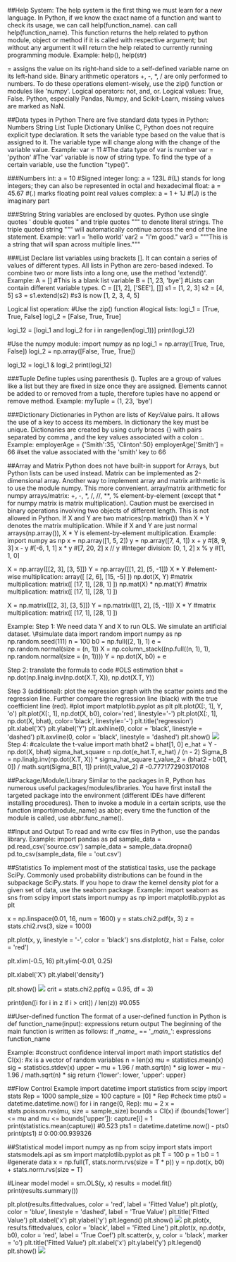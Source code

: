 ##Help System:
The help system is the first thing we must learn for a new language. In Python, if we know the exact name of a
function and want to check its usage, we can call help(function_name).
can call help(function_name). This function returns the help related to python module, object or method if it is called with respective argument; but without any argument it will return the help related to currently running programming module.
Example: help(), help(str)

= assigns the value on its right-hand side to a self-defined variable name on its left-hand side.
Binary arithmetic operators +, -, \*, / are only performed to numbers. To do these operations element-wisely, use the zip() function or modules like 'numpy'.
Logical operators: not, and, or. Logical values: True, False.
Python, especially Pandas, Numpy, and Scikit-Learn, missing values are marked as NaN.


##Data types in Python
There are five standard data types in Python:
Numbers
String
List
Tuple
Dictionary
Unlike C, Python does not require explicit type declaration. It sets the variable type based on the value that is assigned to it. The variable type will change along with the change of the variable value.
Example:
var = 11 \#The data type of var is number
var = 'python' \#The 'var' variable is now of string type.
To find the type of a certain variable, use the function "type()".

###Numbers
int: a = 10 \#Signed integer
long: a = 123L \#(L) stands for long integers; they can also be represented in octal and hexadecimal
float: a = 45.67 \#(.) marks floating point real values
complex: a = 1 + 1J \#(J) is the imaginary part

###String
String variables are enclosed by quotes. Python use single quotes ' double quotes " and triple quotes """ to denote literal strings. The triple quoted string """ will automatically continue across the end of the line statement.
Example:
var1 = 'hello world'
var2 = "I'm good."
var3 = """This is a string that will
span across multiple lines."""

###List
Declare list variables using brackets []. It can contain a series of values of different types.
All lists in Python are zero-based indexed. To combine two or more lists into a long one, use the method 'extend()'.
Example:
A = [] \#This is a blank list variable
B = [1, 23, 'bye'] \#Lists can contain different variable types.
C = [[1, 2], ['SEE'], []]
s1 = [1, 2, 3]
s2 = [4, 5]
s3 = s1.extend(s2) \#s3 is now [1, 2, 3, 4, 5]

Logical list operation:
\#Use the zip() function
\#logical lists:
logi_1 = [True, True, False]
logi_2 = [False, True, True]

logi_12 = [logi_1 and logi_2 for i in range(len(logi_1))]
print(logi_12)

\#Use the numpy module:
import numpy as np
logi_1 = np.array([True, True, False])
logi_2 = np.array([False, True, True])

logi_12 = logi_1 & logi_2
print(logi_12)

###Tuple
Define tuples using parenthesis (). Tuples are a group of values like a list but they are fixed in size once they are assigned. Elements cannot be added to or removed from a tuple, therefore tuples have no append or remove method.
Example:
myTuple = (1, 23, 'bye')

###Dictionary
Dictionaries in Python are lists of Key:Value pairs. It allows the use of a key to access its members. In dictionary the key must be unique. Dictionaries are created by using curly braces {} with pairs separated by comma , and the key values associated with a colon :.
Example:
employerAge = {'Smith':35, 'Clinton':50}
employerAge['Smith'] = 66 \#set the value associated with the 'smith' key to 66


##Array and Matrix
Python does not have built-in support for Arrays, but Python lists can be used instead. Matrix can be implemented as 2-dimensional array.
Another way to implement array and matrix arithmetic is to use the module numpy. This more convenient.
array/matrix arithmetic for numpy arrays/matrix:
+, -, \*, /, //, \*\*,  %
element-by-element (except that * for numpy matrix is matrix multiplication). Caution must be exercised in binary operations involving two
objects of different length. This is not allowed in Python. If X and Y are two matrices(np.matrix()) than X * Y denotes the matrix multiplication. While if X and Y are just normal arrays(np.array()), X * Y is element-by-element multiplication.
Example:
import numpy as np
x = np.array([1, 5, 2])
y = np.array([7, 4, 1])
x + y \#[8, 9, 3]
x - y \#[-6, 1, 1]
x * y \#[7, 20, 2]
x // y \#Integer division: [0, 1, 2]
x % y \#[1, 1, 0]

X = np.array([[2, 3], [3, 5]])
Y = np.array([[1, 2], [5, -1]])
X * Y \#element-wise multiplication: array([ [2, 6],
                                            [15, -5]
])
np.dot(X, Y) \#matrix multiplication: matrix([ [17, 1],
                                              [28, 1]
])
np.mat(X) * np.mat(Y) \#matrix multiplication: matrix([ [17, 1],
                                                       [28, 1]
])

X = np.matrix([[2, 3], [3, 5]])
Y = np.matrix([[1, 2], [5, -1]])
X * Y \#matrix multiplication: matrix([ [17, 1],
                                       [28, 1]
])

Example:
Step 1: We need data Y and X to run OLS. We simulate an artificial dataset.
\\#simulate data
import random
import numpy as np
np.random.seed(111)
n = 100
b0 = np.full((2, 1), 1)
e = np.random.normal(size = (n, 1))
X = np.column_stack((np.full((n, 1), 1), np.random.normal(size = (n, 1))))
Y = np.dot(X, b0) + e

Step 2: translate the formula to code
\#OLS estimation
bhat = np.dot(np.linalg.inv(np.dot(X.T, X)), np.dot(X.T, Y))

Step 3 (additional): plot the regression graph with the scatter points and the regression line. Further compare
the regression line (black) with the true coefficient line (red).
\#plot
import matplotlib.pyplot as plt
plt.plot(X[:, 1], Y, 'o')
plt.plot(X[:, 1], np.dot(X, b0), color='red', linestyle='-')
plt.plot(X[:, 1], np.dot(X, bhat), color='black', linestyle='-')
plt.title('regression')
plt.xlabel('X')
plt.ylabel('Y')
plt.axhline(0, color = 'black', linestyle = 'dashed')
plt.axvline(0, color = 'black', linestyle = 'dashed')
plt.show()
![](https://github.com/Jingyi-W/Pics/blob/master/Python01_01.png?raw=true)
Step 4:
\#calculate the t-value
import math
bhat2 = bhat[1, 0]
e_hat = Y - np.dot(X, bhat)
sigma_hat_square = np.dot(e_hat.T, e_hat) / (n - 2)
Sigma_B = np.linalg.inv(np.dot(X.T, X)) * sigma_hat_square
t_value_2 = (bhat2 - b0[1, 0]) / math.sqrt(Sigma_B[1, 1])
print(t_value_2)
\# -0.7771772903170108

##Package/Module/Library
Similar to the packages in R, Python has numerous useful packages/modules/libraries. You have first install the targeted package into the environment (different IDEs have different installing procedures). Then to invoke a module in a certain scripts, use the function import(module_name) as abbr; every time the function of the module is called, use abbr.func_name().

##Input and Output
To read and write csv files in Python, use the pandas library.
Example:
import pandas as pd
sample_data = pd.read_csv('source.csv')
sample_data = sample_data.dropna()
pd.to_csv(sample_data, file = 'out.csv')

##Statistics
To implement most of the statistical tasks, use the package SciPy. Commonly used probability distributions can be found in the subpackage SciPy.stats. If you hope to draw the kernel density plot for a given set of data, use the seaborn package.
Example:
import seaborn as sns
from scipy import stats
import numpy as np
import matplotlib.pyplot as plt

x = np.linspace(0.01, 16, num = 1600)
y = stats.chi2.pdf(x, 3)
z = stats.chi2.rvs(3, size = 1000)

plt.plot(x, y, linestyle = '-', color = 'black')
sns.distplot(z, hist = False, color = 'red')

plt.xlim(-0.5, 16)
plt.ylim(-0.01, 0.25)

plt.xlabel('X')
plt.ylabel('density')

plt.show()
![](https://github.com/Jingyi-W/Pics/blob/master/Python01_02.png?raw=true)
crit = stats.chi2.ppf(q = 0.95, df = 3)

print(len([i for i in z if i > crit]) / len(z))
\#0.055

##User-defined function
The format of a user-defined function in Python is
def function_name(input):
  expressions
  return output
The beginning of the main function is written as follows:
if \__name__ == '\__main__':
  expressions
  function_name

Example:
\#construct confidence interval
import math
import statistics
def CI(x):
  \#x is a vector of random variables
  n = len(x)
  mu = statistics.mean(x)
  sig = statistics.stdev(x)
  upper = mu + 1.96 / math.sqrt(n) * sig
  lower = mu - 1.96 / math.sqrt(n) * sig
  return {'lower': lower, 'upper': upper}

##Flow Control
Example
import datetime
import statistics
from scipy import stats
Rep = 1000
sample_size = 100
capture = [0] * Rep
\#check time
pts0 = datetime.datetime.now()
for i in range(0, Rep):
  mu = 2
  x = stats.poisson.rvs(mu, size = sample_size)
  bounds = CI(x)
  if (bounds['lower'] <= mu and mu <= bounds['upper']):
    capture[i] = 1
print(statistics.mean(capture))
\#0.523
pts1 = datetime.datetime.now() - pts0
print(pts1)
\# 0:00:00.939326

##Statistical model
import numpy as np
from scipy import stats
import statsmodels.api as sm
import matplotlib.pyplot as plt
T = 100
p = 1
b0 = 1
\#generate data
x = np.full(T, stats.norm.rvs(size = T * p))
y = np.dot(x, b0) + stats.norm.rvs(size = T)

\#Linear model
model = sm.OLS(y, x)
results = model.fit()
print(results.summary())

plt.plot(results.fittedvalues, color = 'red', label = 'Fitted Value')
plt.plot(y, color = 'blue', linestyle = 'dashed', label = 'True Value')
plt.title('Fitted Value')
plt.xlabel('x')
plt.ylabel('y')
plt.legend()
plt.show()
![](https://github.com/Jingyi-W/Pics/blob/master/Python01_03.png?raw=true)
plt.plot(x, results.fittedvalues, color = 'black', label = 'Fitted Line')
plt.plot(x, np.dot(x, b0), color = 'red', label = 'True Coef')
plt.scatter(x, y, color = 'black', marker = 'o')
plt.title('Fitted Value')
plt.xlabel('x')
plt.ylabel('y')
plt.legend()
plt.show()
![](https://github.com/Jingyi-W/Pics/blob/master/Python01_04.png?raw=true)
